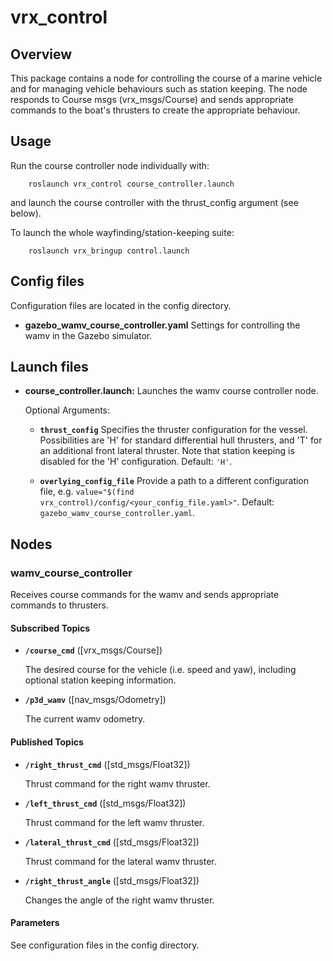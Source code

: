 # vrx_control

## Overview

This package contains a node for controlling the course of a marine vehicle and for managing vehicle behaviours such as station keeping. The node responds to Course msgs (vrx_msgs/Course)
and sends appropriate commands to the boat's thrusters to create the appropriate behaviour.

## Usage

Run the course controller node individually with:

		roslaunch vrx_control course_controller.launch

and launch the course controller with the thrust_config argument (see below).

To launch the whole wayfinding/station-keeping suite:

		roslaunch vrx_bringup control.launch

## Config files

Configuration files are located in the config directory.

* **gazebo_wamv_course_controller.yaml** Settings for controlling the wamv in the Gazebo simulator.

## Launch files

* **course_controller.launch:** Launches the wamv course controller node.

	Optional Arguments:

	- **`thrust_config`** Specifies the thruster configuration for the vessel. Possibilities are 'H' for standard differential hull thrusters, and 'T' for an additional front lateral thruster. Note that station keeping is disabled for the 'H' configuration. Default: `'H'`.

	- **`overlying_config_file`** Provide a path to a different configuration file, e.g. `value="$(find vrx_control)/config/<your_config_file.yaml>"`. Default: `gazebo_wamv_course_controller.yaml`.

## Nodes

### wamv_course_controller

Receives course commands for the wamv and sends appropriate commands to thrusters.

#### Subscribed Topics

* **`/course_cmd`** ([vrx_msgs/Course])

	The desired course for the vehicle (i.e. speed and yaw), including optional station keeping information.

* **`/p3d_wamv`** ([nav_msgs/Odometry])

	The current wamv odometry.

#### Published Topics

* **`/right_thrust_cmd`** ([std_msgs/Float32])

	Thrust command for the right wamv thruster.

* **`/left_thrust_cmd`** ([std_msgs/Float32])

	Thrust command for the left wamv thruster.

* **`/lateral_thrust_cmd`** ([std_msgs/Float32])

	Thrust command for the lateral wamv thruster.

* **`/right_thrust_angle`** ([std_msgs/Float32])

	Changes the angle of the right wamv thruster.

#### Parameters

See configuration files in the config directory.
